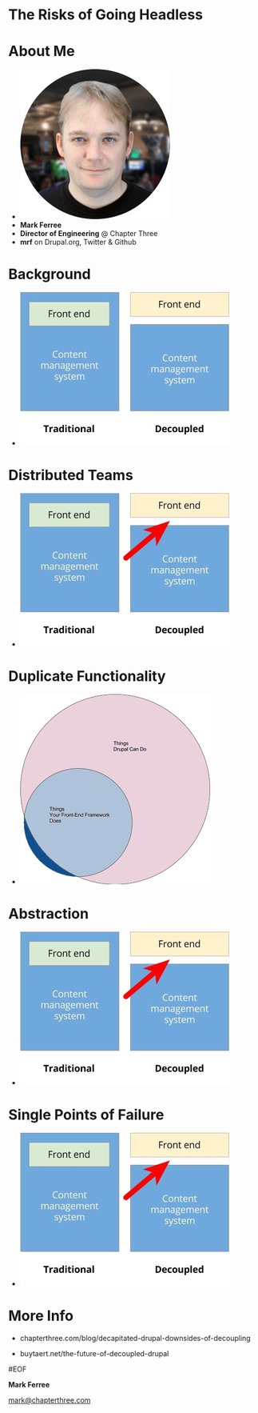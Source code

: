 # The Risks of Going Headless

# About Me

* ![](images/mark-headshot-round.png)
* **Mark Ferree**
* **Director of Engineering** @ Chapter Three
* **mrf** on Drupal.org, Twitter & Github

# Background
* ![](images/future-decoupled-drupal-traditional-vs-decoupled.jpg)

# Distributed Teams
* ![](images/thegap.jpg)

# Duplicate Functionality

* ![](images/overlap3.png)

# Abstraction

* ![](images/thegap.jpg)

# Single Points of Failure

* ![](images/thegap.jpg)


# More Info

* chapterthree.com/blog/decapitated-drupal-downsides-of-decoupling

* buytaert.net/the-future-of-decoupled-drupal

#EOF

**Mark Ferree** 

mark@chapterthree.com
